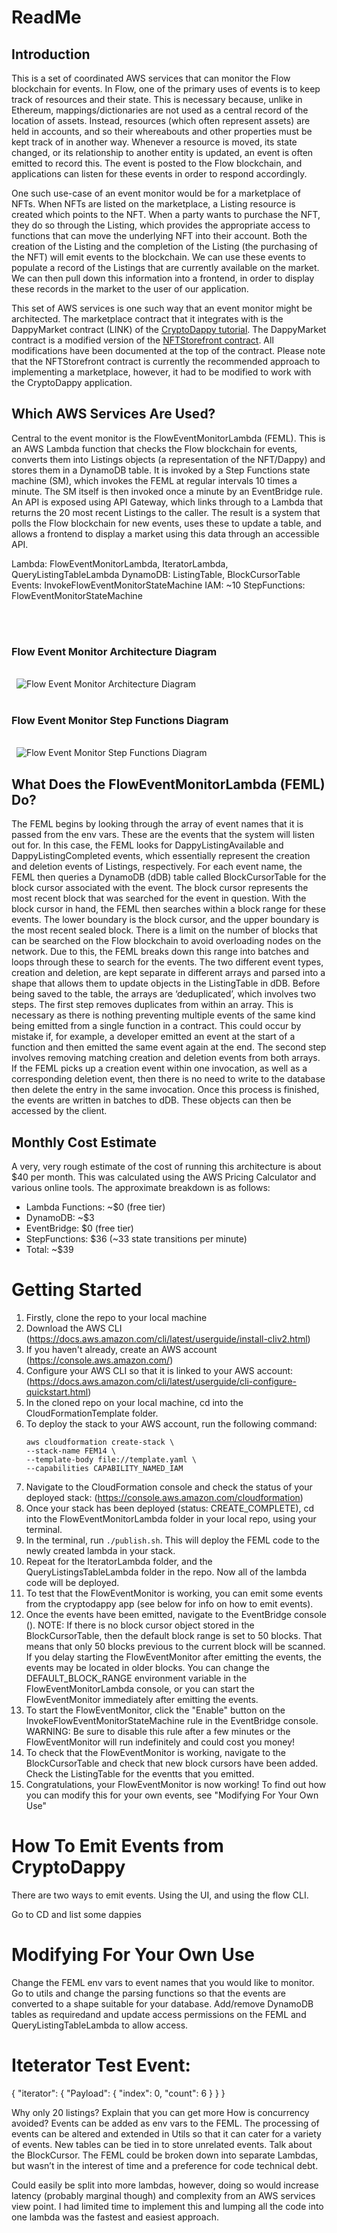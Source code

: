 # ReadMe

## Introduction

This is a set of coordinated AWS services that can monitor the Flow blockchain for events. In Flow, one of the primary uses of events is to keep track of resources and their state. This is necessary because, unlike in Ethereum, mappings/dictionaries are not used as a central record of the location of assets. Instead, resources (which often represent assets) are held in accounts, and so their whereabouts and other properties must be kept track of in another way. Whenever a resource is moved, its state changed, or its relationship to another entity is updated, an event is often emitted to record this. The event is posted to the Flow blockchain, and applications can listen for these events in order to respond accordingly.

One such use-case of an event monitor would be for a marketplace of NFTs. When NFTs are listed on the marketplace, a Listing resource is created which points to the NFT. When a party wants to purchase the NFT, they do so through the Listing, which provides the appropriate access to functions that can move the underlying NFT into their account. Both the creation of the Listing and the completion of the Listing (the purchasing of the NFT) will emit events to the blockchain. We can use these events to populate a record of the Listings that are currently available on the market. We can then pull down this information into a frontend, in order to display these records in the market to the user of our application.

This set of AWS services is one such way that an event monitor might be architected. The marketplace contract that it integrates with is the DappyMarket contract (LINK) of the [CryptoDappy tutorial](https://www.cryptodappy.com/). The DappyMarket contract is a modified version of the [NFTStorefront contract](https://github.com/onflow/nft-storefront). All modifications have been documented at the top of the contract. Please note that the NFTStorefront contract is currently the recommended approach to implementing a marketplace, however, it had to be modified to work with the CryptoDappy application.

## Which AWS Services Are Used? 

Central to the event monitor is the FlowEventMonitorLambda (FEML). This is an AWS Lambda function that checks the Flow blockchain for events, converts them into Listings objects (a representation of the NFT/Dappy) and stores them in a DynamoDB table. It is invoked by a Step Functions state machine (SM), which invokes the FEML at regular intervals 10 times a minute. The SM itself is then invoked once a minute by an EventBridge rule. An API is exposed using API Gateway, which links through to a Lambda that returns the 20 most recent Listings to the caller. The result is a system that polls the Flow blockchain for new events, uses these to update a table, and allows a frontend to display a market using this data through an accessible API. 

Lambda: FlowEventMonitorLambda, IteratorLambda, QueryListingTableLambda
DynamoDB: ListingTable, BlockCursorTable
Events: InvokeFlowEventMonitorStateMachine
IAM: ~10
StepFunctions: FlowEventMonitorStateMachine

\
&nbsp;

### Flow Event Monitor Architecture Diagram
\
&nbsp;
![Flow Event Monitor Architecture Diagram](./assets/CryptoDappies_MarketPlace_AWS_Architecture.png?raw=true "Flow Event Monitor Architecture")
\
&nbsp;

### Flow Event Monitor Step Functions Diagram
\
&nbsp;
![Flow Event Monitor Step Functions Diagram](./assets/CryptoDappies_AWS_StepFunction.png?raw=true "Flow Event Monitor Step Functions")

## What Does the FlowEventMonitorLambda (FEML) Do?

The FEML begins by looking through the array of event names that it is passed from the env vars. These are the events that the system will listen out for. In this case, the FEML looks for DappyListingAvailable and DappyListingCompleted events, which essentially represent the creation and deletion events of Listings, respectively. For each event name, the FEML then queries a DynamoDB (dDB) table called BlockCursorTable for the block cursor associated with the event. The block cursor represents the most recent block that was searched for the event in question. With the block cursor in hand, the FEML then searches within a block range for these events. The lower boundary is the block cursor, and the upper boundary is the most recent sealed block. There is a limit on the number of blocks that can be searched on the Flow blockchain to avoid overloading nodes on the network. Due to this, the FEML breaks down this range into batches and loops through these to search for the events. The two different event types, creation and deletion, are kept separate in different arrays and parsed into a shape that allows them to update objects in the ListingTable in dDB. Before being saved to the table, the arrays are ‘deduplicated’, which involves two steps. The first step removes duplicates from within an array. This is necessary as there is nothing preventing multiple events of the same kind being emitted from a single function in a contract. This could occur by mistake if, for example, a developer emitted an event at the start of a function and then emitted the same event again at the end. The second step involves removing matching creation and deletion events from both arrays. If the FEML picks up a creation event within one invocation, as well as a corresponding deletion event, then there is no need to write to the database then delete the entry in the same invocation. Once this process is finished, the events are written in batches to dDB. These objects can then be accessed by the client. 

## Monthly Cost Estimate

A very, very rough estimate of the cost of running this architecture is about $40 per month. This was calculated using the AWS Pricing Calculator and various online tools. The approximate breakdown is as follows:

* Lambda Functions: ~$0 (free tier)
* DynamoDB: ~$3
* EventBridge: $0 (free tier)
* StepFunctions: $36 (~33 state transitions per minute)
* Total: ~$39

# Getting Started

1. Firstly, clone the repo to your local machine
2. Download the AWS CLI (https://docs.aws.amazon.com/cli/latest/userguide/install-cliv2.html)
3. If you haven't already, create an AWS account (https://console.aws.amazon.com/)
4. Configure your AWS CLI so that it is linked to your AWS account: (https://docs.aws.amazon.com/cli/latest/userguide/cli-configure-quickstart.html)
5. In the cloned repo on your local machine, cd into the CloudFormationTemplate folder.
6. To deploy the stack to your AWS account, run the following command:
   ```
   aws cloudformation create-stack \
   --stack-name FEM14 \
   --template-body file://template.yaml \
   --capabilities CAPABILITY_NAMED_IAM
   ```
7. Navigate to the CloudFormation console and check the status of your deployed stack: (https://console.aws.amazon.com/cloudformation)
8. Once your stack has been deployed (status: CREATE_COMPLETE), cd into the FlowEventMonitorLambda folder in your local repo, using your terminal.
9. In the terminal, run `./publish.sh`. This will deploy the FEML code to the newly created lambda in your stack.
10. Repeat for the IteratorLambda folder, and the QueryListingsTableLambda folder in the repo. Now all of the lambda code will be deployed.
11. To test that the FlowEventMonitor is working, you can emit some events from the cryptodappy app (see below for info on how to emit events).
12. Once the events have been emitted, navigate to the EventBridge console (). NOTE: If there is no block cursor object stored in the BlockCursorTable, then the default block range is set to 50 blocks. That means that only 50 blocks previous to the current block will be scanned. If you delay starting the FlowEventMonitor after emitting the events, the events may be located in older blocks. You can change the DEFAULT_BLOCK_RANGE environment variable in the FlowEventMonitorLambda console, or you can start the FlowEventMonitor immediately after emitting the events.
13. To start the FlowEventMonitor, click the "Enable" button on the InvokeFlowEventMonitorStateMachine rule in the EventBridge console. WARNING: Be sure to disable this rule after a few minutes or the FlowEventMonitor will run indefinitely and could cost you money!
14. To check that the FlowEventMonitor is working, navigate to the BlockCursorTable and check that new block cursors have been added. Check the ListingTable for the eventts that you emitted.
15. Congratulations, your FlowEventMonitor is now working! To find out how you can modify this for your own events, see "Modifying For Your Own Use"


# How To Emit Events from CryptoDappy

There are two ways to emit events. Using the UI, and using the flow CLI.


Go to CD and list some dappies

# Modifying For Your Own Use

Change the FEML env vars to event names that you would like to monitor.
Go to utils and change the parsing functions so that the events are converted to a shape suitable for your database.
Add/remove DynamoDB tables as requiredand and update access permissions on the FEML and QueryListingTableLambda to allow access. 

# Iteterator Test Event:
{
  "iterator": {
    "Payload": {
      "index": 0,
      "count": 6
    }
  }
}
 

Why only 20 listings? Explain that you can get more
How is concurrency avoided?
Events can be added as env vars to the FEML.
The processing of events can be altered and extended in Utils so that it can cater for a variety of events.
New tables can be tied in to store unrelated events.
Talk about the BlockCursor.
The FEML could be broken down into separate Lambdas, but wasn’t in the interest of time and a preference for code technical debt.

Could easily be split into more lambdas, however, doing so would increase latency (probably marginal though) and complexity from an AWS services view point. I had limited time to implement this and lumping all the code into one lambda was the fastest and easiest approach. 
